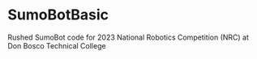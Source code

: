 # SumoBotBasic
Rushed SumoBot code for 2023 National Robotics Competition (NRC) at Don Bosco Technical College
